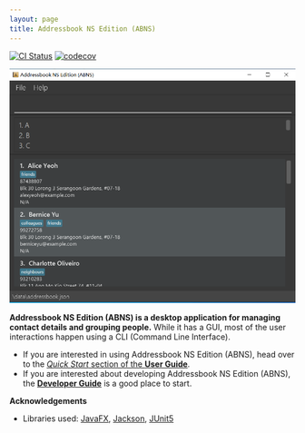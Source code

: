 ```yaml
---
layout: page
title: Addressbook NS Edition (ABNS)
---
```


[![CI Status](https://github.com/AY2021S2-TIC4002-F18-3/tp2/workflows/Java%20CI/badge.svg)](https://github.com/AY2021S2-TIC4002-F18-3/tp2/actions)
[![codecov](https://codecov.io/gh/se-edu/addressbook-level3/branch/master/graph/badge.svg)](https://codecov.io/gh/se-edu/addressbook-level3)

![Ui](images/Ui.png)

**Addressbook NS Edition (ABNS) is a desktop application for managing contact details and grouping people.** While it has a GUI, most of the user interactions happen using a CLI (Command Line Interface).

* If you are interested in using Addressbook NS Edition (ABNS), head over to the [_Quick Start_ section of the **User Guide**](https://ay2021s2-tic4002-f18-3.github.io/tp2/UserGuide.html#quick-start).
* If you are interested about developing Addressbook NS Edition (ABNS), the [**Developer Guide**](https://ay2021s2-tic4002-f18-3.github.io/tp2/DeveloperGuide.html) is a good place to start.


**Acknowledgements**

* Libraries used: [JavaFX](https://openjfx.io/), [Jackson](https://github.com/FasterXML/jackson), [JUnit5](https://github.com/junit-team/junit5)
